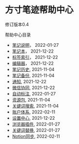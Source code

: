 # 方寸笔迹帮助中心

修订版本0.4



帮助中心目录

- [笔记说明](./note.md)，  2022-01-27
- [笔记本](./collection.md)，  2021-12-22
- [标签索引](./tag.md)，  2021-12-22
- [编辑器](./editor.md)，  2021-12-22
- [笔记历史](./history.md),   2021-11-04
- [笔记备份](./backup.md),   2021-11-04
- [通知](./notify.md),    2021-12-22
- [微信协同](./wx.md),    2021-12-22
- [自动标注](./auto.md),  2022-01-27
- [资源包](./resource.md),   2021-11-04
- [关键词搜索](./search.md),   2021-11-04
- [账户体系](./PRO.md),   2022-02-11
- [设置中心](./setting.md),    2021-12-22
- [浏览器插件](./crx.md),   2022-01-27
- [关键词替换](./change.md), 2022-01-27
- [Notion同步](./notion.md), 2022-02-11
